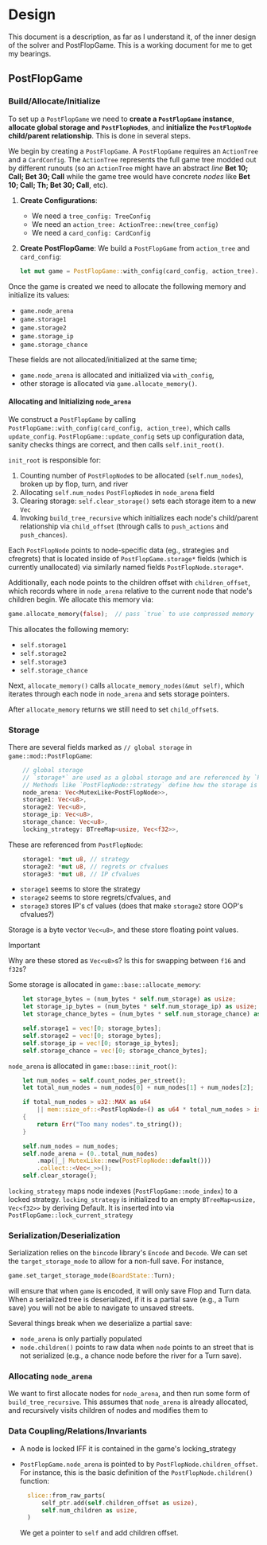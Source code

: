# Design

This document is a description, as far as I understand it, of the inner design
of the solver and PostFlopGame. This is a working document for me to get my
bearings.

## PostFlopGame

### Build/Allocate/Initialize

To set up a `PostFlopGame` we need to **create a  `PostFlopGame` instance**, 
**allocate global storage and `PostFlopNode`s**, and **initialize the
`PostFlopNode` child/parent relationship**. This is done in several steps.


We begin by creating a `PostFlopGame`. A `PostFlopGame` requires an `ActionTree`
and a `CardConfig`. The `ActionTree` represents the full game tree modded out by
different runouts (so an `ActionTree` might have an abstract _line_ **Bet 10;
Call; Bet 30; Call** while the game tree would have concrete _nodes_ like
**Bet 10; Call; Th; Bet 30; Call**, etc).

1. **Create Configurations**:
   + We need a `tree_config: TreeConfig`
   + We need an `action_tree: ActionTree::new(tree_config)`
   + We need a `card_config: CardConfig`

2. **Create PostFlopGame**: We build a `PostFlopGame` from `action_tree` and `card_config`:

   ```rust
   let mut game = PostFlopGame::with_config(card_config, action_tree).unwrap();
   ```

Once the game is created we need to allocate the following memory and initialize
its values:

+ `game.node_arena`
+ `game.storage1`
+ `game.storage2`
+ `game.storage_ip`
+ `game.storage_chance`

These fields are not allocated/initialized at the same time;

+ `game.node_arena` is allocated and initialized via `with_config`,
+ other storage is allocated via `game.allocate_memory()`.

#### Allocating and Initializing `node_arena`

We construct a `PostFlopGame` by calling
`PostFlopGame::with_config(card_config, action_tree)`, which calls
`update_config`. `PostFlopGame::update_config` sets up configuration data,
sanity checks things are correct, and then calls `self.init_root()`.

`init_root` is responsible for:

1. Counting number of `PostFlopNode`s to be allocated (`self.num_nodes`), broken
   up by flop, turn, and river
2. Allocating `self.num_nodes` `PostFlopNode`s in `node_arena` field
3. Clearing storage: `self.clear_storage()` sets each storage item to a new
   `Vec`
4. Invoking `build_tree_recursive` which initializes each node's child/parent
   relationship via `child_offset` (through calls to `push_actions` and
   `push_chances`).

Each `PostFlopNode` points to node-specific data (eg., strategies and cfregrets)
that is located inside of `PostFlopGame.storage*` fields (which is currently
unallocated) via similarly named fields `PostFlopNode.storage*`.

Additionally, each node points to the children offset with `children_offset`,
which records where in `node_arena` relative to the current node that node's
children begin. We allocate this memory via:

```rust
game.allocate_memory(false);  // pass `true` to use compressed memory
```

This allocates the following memory:

+ `self.storage1`
+ `self.storage2`
+ `self.storage3`
+ `self.storage_chance`

Next, `allocate_memory()` calls `allocate_memory_nodes(&mut self)`, which
iterates through each node in `node_arena` and sets storage pointers.

After `allocate_memory` returns we still need to set `child_offset`s.

### Storage

There are several fields marked as `// global storage` in `game::mod::PostFlopGame`:

```rust
    // global storage
    // `storage*` are used as a global storage and are referenced by `PostFlopNode::storage*`.
    // Methods like `PostFlopNode::strategy` define how the storage is used.
    node_arena: Vec<MutexLike<PostFlopNode>>,
    storage1: Vec<u8>,
    storage2: Vec<u8>,
    storage_ip: Vec<u8>,
    storage_chance: Vec<u8>,
    locking_strategy: BTreeMap<usize, Vec<f32>>,
```

These are referenced from `PostFlopNode`:

```rust
    storage1: *mut u8, // strategy
    storage2: *mut u8, // regrets or cfvalues
    storage3: *mut u8, // IP cfvalues
```

+ `storage1` seems to store the strategy
+ `storage2` seems to store regrets/cfvalues, and
+ `storage3` stores IP's cf values (does that make `storage2` store OOP's cfvalues?)

Storage is a byte vector `Vec<u8>`, and these store floating point values.

> [!IMPORTANT]
> Why are these stored as `Vec<u8>`s? Is this for swapping between
> `f16` and `f32`s?

Some storage is allocated in `game::base::allocate_memory`:

```rust
    let storage_bytes = (num_bytes * self.num_storage) as usize;
    let storage_ip_bytes = (num_bytes * self.num_storage_ip) as usize;
    let storage_chance_bytes = (num_bytes * self.num_storage_chance) as usize;

    self.storage1 = vec![0; storage_bytes];
    self.storage2 = vec![0; storage_bytes];
    self.storage_ip = vec![0; storage_ip_bytes];
    self.storage_chance = vec![0; storage_chance_bytes];
```

`node_arena` is allocated in `game::base::init_root()`:

```rust
    let num_nodes = self.count_nodes_per_street();
    let total_num_nodes = num_nodes[0] + num_nodes[1] + num_nodes[2];

    if total_num_nodes > u32::MAX as u64
        || mem::size_of::<PostFlopNode>() as u64 * total_num_nodes > isize::MAX as u64
    {
        return Err("Too many nodes".to_string());
    }

    self.num_nodes = num_nodes;
    self.node_arena = (0..total_num_nodes)
        .map(|_| MutexLike::new(PostFlopNode::default()))
        .collect::<Vec<_>>();
    self.clear_storage();
```

`locking_strategy` maps node indexes (`PostFlopGame::node_index`) to a locked
strategy.  `locking_strategy` is initialized to an empty `BTreeMap<usize,
Vec<f32>>` by deriving Default. It is inserted into via
`PostFlopGame::lock_current_strategy`

### Serialization/Deserialization

Serialization relies on the `bincode` library's `Encode` and `Decode`. We can set
the `target_storage_mode` to allow for a non-full save. For instance,

```rust
game.set_target_storage_mode(BoardState::Turn);
```

will ensure that when `game` is encoded, it will only save Flop and Turn data.
When a serialized tree is deserialized, if it is a partial save (e.g., a Turn
save) you will not be able to navigate to unsaved streets.

Several things break when we deserialize a partial save:

+ `node_arena` is only partially populated
+ `node.children()` points to raw data when `node` points to an street that is
  not serialized (e.g., a chance node before the river for a Turn save).

### Allocating `node_arena`

We want to first allocate nodes for `node_arena`, and then run some form of
`build_tree_recursive`. This assumes that `node_arena` is already allocated, and
recursively visits children of nodes and modifies them to 


### Data Coupling/Relations/Invariants

+ A node is locked IFF it is contained in the game's locking_strategy
+ `PostFlopGame.node_arena` is pointed to by `PostFlopNode.children_offset`. For
  instance, this is the basic definition of the `PostFlopNode.children()`
  function:

  ```rust
    slice::from_raw_parts(
        self_ptr.add(self.children_offset as usize),
        self.num_children as usize,
    )
  ```

  We get a pointer to `self` and add children offset.